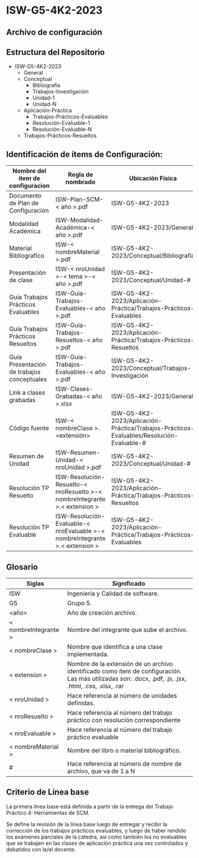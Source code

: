 # ISW-G5-4K2-2023
## Archivo de configuración

## Estructura del Repositorio

* ISW-G5-4K2-2023
	* General
	* Conceptual
 		* Bibliografía
		* Trabajos-Investigación
    	* Unidad-1
     	* Unidad-N
  	* Aplicación-Práctica
  		* Trabajos-Prácticos-Evaluables
  	 	* Resolución-Evaluable-1
  	  	* Resolución-Evaluable-N
	* Trabajos-Prácticos-Resueltos

## Identificación de ítems de Configuración:

| Nombre del ítem de configuracion | Regla de nombrado | Ubicación Física | Tipo de ítem |
| -------------------------------- | ----------------- | ---------------- | ------------ |
| Documento de Plan de Configuración | ISW-Plan-SCM-< año >.pdf | ISW-G5-4K2-2023 | 
| Modalidad Académica | ISW-Modalidad-Académica-< año >.pdf | ISW-G5-4K2-2023/General | General |
| Material Bibliografico |ISW-< nombreMaterial >.pdf |ISW-G5-4K2-2023/Conceptual/Bibliografía | Conceptual |
| Presentación de clase | ISW-< nroUnidad >-< tema >-< año >.pdf | ISW-G5-4K2-2023/Conceptual/Unidad-# | Conceptual |
| Guía Trabajos Prácticos Evaluables | ISW-Guia-Trabajos-Evaluables-< año >.pdf | ISW-G5-4K2-2023/Aplicación-Práctica/Trabajos-Prácticos-Evaluables | Aplicación-Práctica |
| Guía Trabajos Prácticos Resueltos | ISW-Guia-Trabajos-Resueltos-< año >.pdf | ISW-G5-4K2-2023/Aplicación-Práctica/Trabajos-Prácticos-Resueltos | Aplicación-Práctica |
| Guía Presentación de trabajos conceptuales | ISW-Guia-Trabajos-Evaluables-< año >.pdf | ISW-G5-4K2-2023/Conceptual/Trabajos-Investigación | Aplicación-Práctica |
| Link a clases grabadas | ISW-Clases-Grabadas-< año >.xlsx | ISW-G5-4K2-2023/General | General |
| Código fuente | ISW-< nombreClase >.<extensión> | ISW-G5-4K2-2023/Aplicación-Práctica/Trabajos-Prácticos-Evaluables/Resolución-Evaluable-# | Aplicación-Práctica |
| Resumen de Unidad | ISW-Resumen-Unidad-< nroUnidad >.pdf | ISW-G5-4K2-2023/Conceptual/Unidad-# | Conceptual |
| Resolución TP Resuelto | ISW-Resolución-Resuelto-< nroResuelto >-< nombreIntegrante >.< extension > | ISW-G5-4K2-2023/Aplicación-Práctica/Trabajos-Prácticos-Resueltos | Aplicación-Práctica |
| Resolución TP Evaluable | ISW-Resolución-Evaluable-< nroEvaluable >-< nombreIntegrante >.< extension > | ISW-G5-4K2-2023/Aplicación-Práctica/Trabajos-Prácticos-Evaluables | Aplicación-Práctica |




## Glosario

| Siglas | Significado |
| ------- | ----------- |
| ISW | Ingeniería y Calidad de software.|
| G5 |Grupo 5. |
| <año> | Año de creación archivo. |
| < nombreIntegrante > | Nombre del integrante que sube el archivo. 
| < nombreClase > | Nombre que identifica a una clase implementada. |
| < extension > |Nombre de la extensión de un archivo identificado como ítem de configuración. Las más utilizadas son: .docx, .pdf, .js, .jsx, .html, .css, .xlsx, .rar |
| < nroUnidad > |Hace referencia al número de unidades definidas. |
| < nroResuelto > |Hace referencia al número del trabajo práctico con resolución correspondiente |
| < nroEvaluable > |Hace referencia al número del trabajo práctico evaluable |
| < nombreMaterial > |Nombre del libro o material bibliográfico. |
| # |Hace referencia al número de nombre de archivo, que va de 1 a N |



## Criterio de Línea base

La primera línea base está definida a partir de la entrega del Trabajo
Práctico 4: Herramientas de SCM.

Se define la revisión de la línea base luego de entregar y recibir la
corrección de los trabajos prácticos evaluables, y luego de haber
rendido los exámenes parciales de la cátedra, así como también los no
evaluables que se trabajen en las clases de aplicación práctica una vez
controlados y debatidos con la/el docente.
